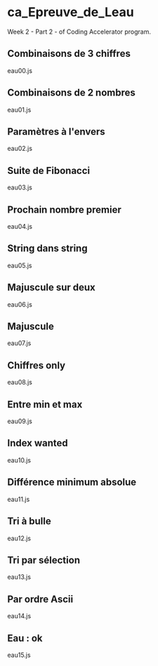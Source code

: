 # ca_Epreuve_de_Leau
Week 2 - Part 2 - of Coding Accelerator program. 

## Combinaisons de 3 chiffres
  eau00.js

## Combinaisons de 2 nombres
  eau01.js
  
## Paramètres à l'envers
  eau02.js
  
## Suite de Fibonacci
  eau03.js
  
## Prochain nombre premier
  eau04.js
 
## String dans string
  eau05.js
  
## Majuscule sur deux
  eau06.js
  
## Majuscule
  eau07.js
  
## Chiffres only
  eau08.js
  
## Entre min et max
  eau09.js

## Index wanted
  eau10.js
  
## Différence minimum absolue
  eau11.js

## Tri à bulle
  eau12.js
  
## Tri par sélection
  eau13.js

## Par ordre Ascii
  eau14.js

## Eau : ok
  eau15.js
  
